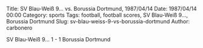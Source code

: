 Title: SV Blau-Weiß 9… vs. Borussia Dortmund, 1987/04/14
Date: 1987/04/14 00:00
Category: sports
Tags: football, football scores, SV Blau-Weiß 9…, Borussia Dortmund
Slug: sv-blau-weiss-9-vs-borussia-dortmund
Author: carbonero


SV Blau-Weiß 9… 1 - 1 Borussia Dortmund
